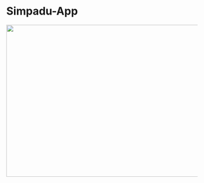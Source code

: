 ﻿# Simpadu-App

 <img src="https://github.com/Simpadu/Simpadu-App/assets/92320588/a1025c36-6698-4d38-9798-652babca1342
" width="700" height="400">
